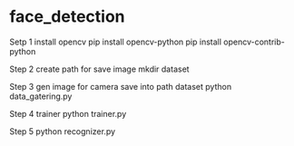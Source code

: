 # face_detection

Setp 1 install opencv
pip install opencv-python
pip install opencv-contrib-python

Step 2 create path for save image
mkdir dataset

Step 3 gen image for camera save into path dataset
python data_gatering.py

Step 4 trainer
python trainer.py

Step 5
python recognizer.py
